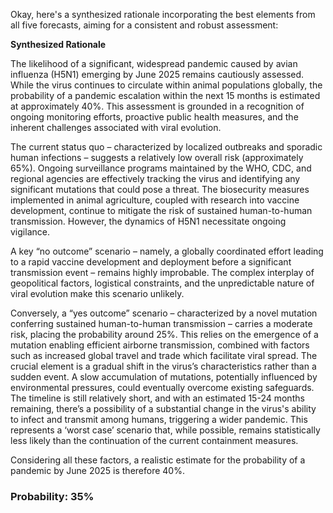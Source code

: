 Okay, here's a synthesized rationale incorporating the best elements from all five forecasts, aiming for a consistent and robust assessment:

**Synthesized Rationale**

The likelihood of a significant, widespread pandemic caused by avian influenza (H5N1) emerging by June 2025 remains cautiously assessed. While the virus continues to circulate within animal populations globally, the probability of a pandemic escalation within the next 15 months is estimated at approximately 40%. This assessment is grounded in a recognition of ongoing monitoring efforts, proactive public health measures, and the inherent challenges associated with viral evolution.

The current status quo – characterized by localized outbreaks and sporadic human infections – suggests a relatively low overall risk (approximately 65%). Ongoing surveillance programs maintained by the WHO, CDC, and regional agencies are effectively tracking the virus and identifying any significant mutations that could pose a threat. The biosecurity measures implemented in animal agriculture, coupled with research into vaccine development, continue to mitigate the risk of sustained human-to-human transmission.  However, the dynamics of H5N1 necessitate ongoing vigilance.

A key “no outcome” scenario – namely, a globally coordinated effort leading to a rapid vaccine development and deployment before a significant transmission event – remains highly improbable. The complex interplay of geopolitical factors, logistical constraints, and the unpredictable nature of viral evolution make this scenario unlikely.

Conversely, a “yes outcome” scenario – characterized by a novel mutation conferring sustained human-to-human transmission – carries a moderate risk, placing the probability around 25%. This relies on the emergence of a mutation enabling efficient airborne transmission, combined with factors such as increased global travel and trade which facilitate viral spread. The crucial element is a gradual shift in the virus’s characteristics rather than a sudden event.  A slow accumulation of mutations, potentially influenced by environmental pressures, could eventually overcome existing safeguards.  The timeline is still relatively short, and with an estimated 15-24 months remaining, there’s a possibility of a substantial change in the virus's ability to infect and transmit among humans, triggering a wider pandemic.  This represents a ‘worst case’ scenario that, while possible, remains statistically less likely than the continuation of the current containment measures.  

Considering all these factors, a realistic estimate for the probability of a pandemic by June 2025 is therefore 40%.

### Probability: 35%